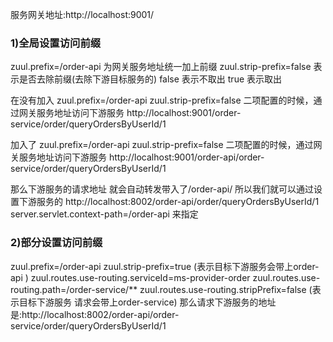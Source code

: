 服务网关地址:http://localhost:9001/

### 1)全局设置访问前缀

zuul.prefix=/order-api   为网关服务地址统一加上前缀
zuul.strip-prefix=false  表示是否去除前缀(去除下游目标服务的)   false 表示不取出    true 表示取出

在没有加入 zuul.prefix=/order-api zuul.strip-prefix=false 二项配置的时候，通过网关服务地址访问下游服务
http://localhost:9001/order-service/order/queryOrdersByUserId/1

加入了 zuul.prefix=/order-api zuul.strip-prefix=false 二项配置的时候，通过网关服务地址访问下游服务
http://localhost:9001/order-api/order-service/order/queryOrdersByUserId/1



那么下游服务的请求地址 就会自动转发带入了/order-api/   所以我们就可以通过设置下游服务的
http://localhost:8002/order-api/order/queryOrdersByUserId/1
server.servlet.context-path=/order-api 来指定


### 2)部分设置访问前缀

zuul.prefix=/order-api
zuul.strip-prefix=true  (表示目标下游服务会带上order-api )
zuul.routes.use-routing.serviceId=ms-provider-order
zuul.routes.use-routing.path=/order-service/**
zuul.routes.use-routing.stripPrefix=false  (表示目标下游服务 请求会带上order-service)
那么请求下游服务的地址是:http://localhost:8002/order-api/order-service/order/queryOrdersByUserId/1




